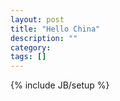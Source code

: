 ```yaml
---
layout: post
title: "Hello China"
description: ""
category: 
tags: []
---
```

{% include JB/setup %}
